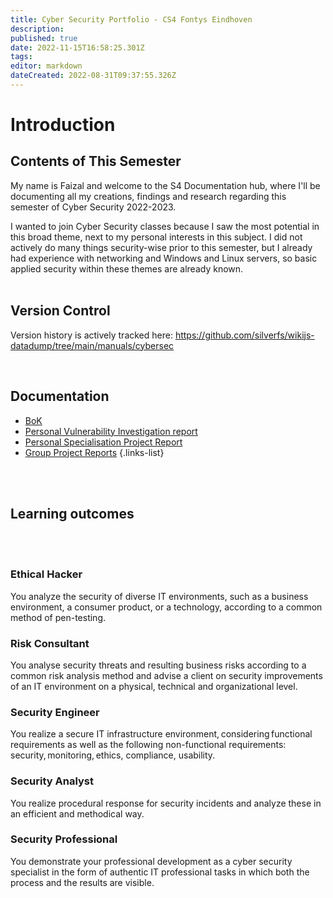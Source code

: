 ```yaml
---
title: Cyber Security Portfolio - CS4 Fontys Eindhoven
description: 
published: true
date: 2022-11-15T16:58:25.301Z
tags: 
editor: markdown
dateCreated: 2022-08-31T09:37:55.326Z
---
```


# Introduction

## Contents of This Semester
My name is Faizal and welcome to the S4 Documentation hub, where I'll be documenting all my creations, findings and research regarding this semester of Cyber Security 2022-2023. 

I wanted to join Cyber Security classes because I saw the most potential in this broad theme, next to my personal interests in this subject. I did not actively do many things security-wise prior to this semester, but I already had experience with networking and Windows and Linux servers, so basic applied security within these themes are already known. 
<br />
<br />

## Version Control
Version history is actively tracked here: https://github.com/silverfs/wikijs-datadump/tree/main/manuals/cybersec

<br />

## Documentation

- [BoK](/manuals/cybersec/BoK)
- [Personal Vulnerability Investigation report](https://stories.shiruvaaa.net/home-server-security/)
- [Personal Specialisation Project Report](/manuals/cybersec/psp)
- [Group Project Reports](/manuals/cybersec/groupreports)
{.links-list}

<br />
<br />

## Learning outcomes
<br />
<br />

### Ethical Hacker
You analyze the security of diverse IT environments, such as a business environment, a consumer product, or a technology, according to a common method of pen-testing.
<br />

### Risk Consultant
You analyse security threats and resulting business risks according to a common risk analysis method and advise a client on security improvements of an IT environment on a physical, technical and organizational level.
<br />

### Security Engineer
You realize a secure IT infrastructure environment, considering functional requirements as well as the following non-functional requirements: security, monitoring, ethics, compliance, usability.
<br />

### Security Analyst
You realize procedural response for security incidents and analyze these in an efficient and methodical way.
<br />

### Security Professional
You demonstrate your professional development as a cyber security specialist in the form of authentic IT professional tasks in which both the process and the results are visible.

<br />
<br />
<br />

